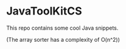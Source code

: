 # JavaToolKitCS

This repo contains some cool Java snippets.

(The array sorter has a complexity of O(n^2))
